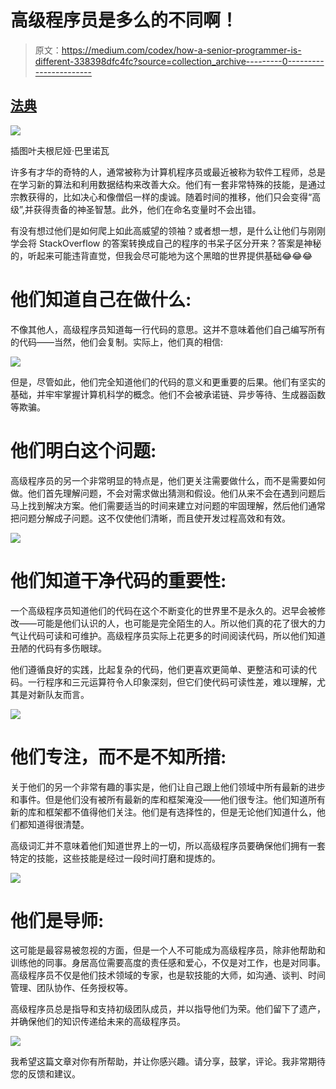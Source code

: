 # 高级程序员是多么的不同啊！

> 原文：<https://medium.com/codex/how-a-senior-programmer-is-different-338398dfc4fc?source=collection_archive---------0----------------------->

## [法典](http://medium.com/codex)

![](img/ad3e90cf63abb83e3bda9f81bb2b5033.png)

插图叶夫根尼娅·巴里诺瓦

许多有才华的奇特的人，通常被称为计算机程序员或最近被称为软件工程师，总是在学习新的算法和利用数据结构来改善大众。他们有一套非常特殊的技能，是通过宗教获得的，比如决心和像僧侣一样的虔诚。随着时间的推移，他们只会变得“高级”,并获得责备的神圣智慧。此外，他们在命名变量时不会出错。

有没有想过他们是如何爬上如此高威望的领袖？或者想一想，是什么让他们与刚刚学会将 StackOverflow 的答案转换成自己的程序的书呆子区分开来？答案是神秘的，听起来可能违背直觉，但我会尽可能地为这个黑暗的世界提供基础😂😂😂

# 他们知道自己在做什么:

不像其他人，高级程序员知道每一行代码的意思。这并不意味着他们自己编写所有的代码——当然，他们会复制。实际上，他们真的相信:

![](img/1be65bb2ecd7352abff3ce753da47379.png)

但是，尽管如此，他们完全知道他们的代码的意义和更重要的后果。他们有坚实的基础，并牢牢掌握计算机科学的概念。他们不会被承诺链、异步等待、生成器函数等欺骗。

# 他们明白这个问题:

高级程序员的另一个非常明显的特点是，他们更关注需要做什么，而不是需要如何做。他们首先理解问题，不会对需求做出猜测和假设。他们从来不会在遇到问题后马上找到解决方案。他们需要适当的时间来建立对问题的牢固理解，然后他们通常把问题分解成子问题。这不仅使他们清晰，而且使开发过程高效和有效。

![](img/06235f51fcc34495a56292edad32ff8b.png)

# 他们知道干净代码的重要性:

一个高级程序员知道他们的代码在这个不断变化的世界里不是永久的。迟早会被修改——可能是他们认识的人，也可能是完全陌生的人。所以他们真的花了很大的力气让代码可读和可维护。高级程序员实际上花更多的时间阅读代码，所以他们知道丑陋的代码有多伤眼球。

他们遵循良好的实践，比起复杂的代码，他们更喜欢更简单、更整洁和可读的代码。一行程序和三元运算符令人印象深刻，但它们使代码可读性差，难以理解，尤其是对新队友而言。

![](img/d196a4154233cbfb5e755213a0366d1c.png)

# 他们专注，而不是不知所措:

关于他们的另一个非常有趣的事实是，他们让自己跟上他们领域中所有最新的进步和事件。但是他们没有被所有最新的库和框架淹没——他们很专注。他们知道所有新的库和框架都不值得他们关注。他们是有选择性的，但是无论他们知道什么，他们都知道得很清楚。

高级词汇并不意味着他们知道世界上的一切，所以高级程序员要确保他们拥有一套特定的技能，这些技能是经过一段时间打磨和提炼的。

![](img/71183af04460d32c629d49dca0bcfedf.png)

# 他们是导师:

这可能是最容易被忽视的方面，但是一个人不可能成为高级程序员，除非他帮助和训练他的同事。身居高位需要高度的责任感和爱心，不仅是对工作，也是对同事。高级程序员不仅是他们技术领域的专家，也是软技能的大师，如沟通、谈判、时间管理、团队协作、任务授权等。

高级程序员总是指导和支持初级团队成员，并以指导他们为荣。他们留下了遗产，并确保他们的知识传递给未来的高级程序员。

![](img/46dc35ca6c8eb17908e910220f896423.png)

我希望这篇文章对你有所帮助，并让你感兴趣。请分享，鼓掌，评论。我非常期待您的反馈和建议。